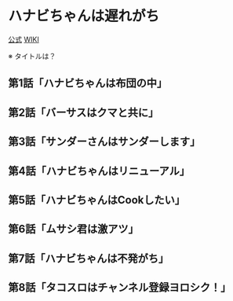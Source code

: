 # ハナビちゃんは遅れがち

[公式](https://hanabichan.com/) 
[WIKI](https://ja.wikipedia.org/wiki/%E3%83%8F%E3%83%8A%E3%83%93%E3%81%A1%E3%82%83%E3%82%93%E3%81%AF%E9%81%85%E3%82%8C%E3%81%8C%E3%81%A1) 

※ タイトルは？

## 第1話「ハナビちゃんは布団の中」

## 第2話「バーサスはクマと共に」

## 第3話「サンダーさんはサンダーします」

## 第4話「ハナビちゃんはリニューアル」

## 第5話「ハナビちゃんはCookしたい」

## 第6話「ムサシ君は激アツ」

## 第7話「ハナビちゃんは不発がち」

## 第8話「タコスロはチャンネル登録ヨロシク！」
